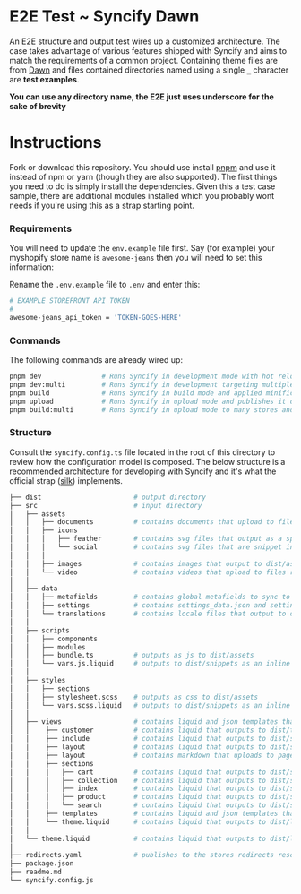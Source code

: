 # E2E Test ~ Syncify Dawn

An E2E structure and output test wires up a customized architecture. The case takes advantage of various features shipped with Syncify and aims to match the requirements of a common project. Containing theme files are from [Dawn](https://github.com/Shopify/dawn) and files contained directories named using a single `_` character are **test examples**.

**You can use any directory name, the E2E just uses underscore for the sake of brevity**

# Instructions

Fork or download this repository. You should use install [pnpm](https://pnpm.js.org/en/cli/install) and use it instead of npm or yarn (though they are also supported). The first things you need to do is simply install the dependencies. Given this a test case sample, there are additional modules installed which you probably wont needs if you're using this as a strap starting point.

### Requirements

You will need to update the `env.example` file first. Say (for example) your myshopify store name is `awesome-jeans` then you will need to set this information:

Rename the `.env.example` file to `.env` and enter this:

```bash
# EXAMPLE STOREFRONT API TOKEN
#
awesome-jeans_api_token = 'TOKEN-GOES-HERE'
```

### Commands

The following commands are already wired up:

```bash
pnpm dev               # Runs Syncify in development mode with hot reloads
pnpm dev:multi         # Runs Syncify in development targeting multiple themes
pnpm build             # Runs Syncify in build mode and applied minification
pnpm upload            # Runs Syncify in upload mode and publishes it online
pnpm build:multi       # Runs Syncify in upload mode to many stores and themes
```

### Structure

Consult the `syncify.config.ts` file located in the root of this directory to review how the configuration model is composed. The below structure is a recommended architecture for developing with Syncify and it's what the official strap ([silk](#)) implements.

```bash
├── dist                       # output directory
├── src                        # input directory
│   ├── assets
│   │   ├── documents          # contains documents that upload to files resource
│   │   ├── icons
│   │   │   ├── feather        # contains svg files that output as a sprite snippet
│   │   │   └── social         # contains svg files that are snippet inlined
│   │   │  
│   │   ├── images             # contains images that output to dist/assets
│   │   └── video              # contains videos that upload to files resource
│   │
│   ├── data
│   │   ├── metafields         # contains global metafields to sync to store
│   │   ├── settings           # contains settings_data.json and settings_schema.json
│   │   └── translations       # contains locale files that output to dist/locales
│   │
│   ├── scripts
│   │   ├── components
│   │   ├── modules
│   │   ├── bundle.ts          # outputs as js to dist/assets
│   │   └── vars.js.liquid     # outputs to dist/snippets as an inline <script>
│   │
│   ├── styles
│   │   ├── sections
│   │   ├── stylesheet.scss    # outputs as css to dist/assets
│   │   └── vars.scss.liquid   # outputs to dist/snippets as an inline <style>
│   │  
│   ├── views                  # contains liquid and json templates that output to dist/templates
│   │    ├── customer          # contains liquid that outputs to dist/templates/customer
│   │    ├── include           # contains liquid that outputs to dist/snippets
│   │    ├── layout            # contains liquid that outputs to dist/sections
│   │    ├── layout            # contains markdown that uploads to pages resource
│   │    ├── sections
│   │    │   ├── cart          # contains liquid that outputs to dist/sections with "cart-" prefix
│   │    │   ├── collection    # contains liquid that outputs to dist/sections
│   │    │   ├── index         # contains liquid that outputs to dist/sections with "index-" prefix
│   │    │   ├── product       # contains liquid that outputs to dist/sections
│   │    │   └── search        # contains liquid that outputs to dist/sections with "search-" prefix
│   │    ├── templates         # contains liquid and json templates that output to dist/templates
│   │    └── theme.liquid      # contains liquid that outputs to dist/layout
│   │ 
│   └── theme.liquid           # contains liquid that outputs to dist/layout
│ 
├── redirects.yaml             # publishes to the stores redirects resource
├── package.json
├── readme.md
└── syncify.config.js

```
